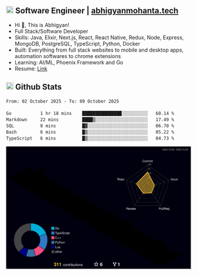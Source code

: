 ## <img src="https://media.giphy.com/media/v1.Y2lkPTc5MGI3NjExNjBuMTFuMDMxcjR0OXp2Zjk5Z3A2ajkzYWpiaDFmdWJhZzY2anM1MCZlcD12MV9naWZzX3NlYXJjaCZjdD1n/UcK7JalnjCz0k/giphy.gif" width="20" height="20" /> Software Engineer | [abhigyanmohanta.tech](https://abhigyanmohanta.tech)


- Hi 👋, This is Abhigyan!
- Full Stack/Software Developer
- Skills: Java, Elixir, Next.js, React, React Native, Redux, Node, Express, MongoDB, PostgreSQL, TypeScript, Python, Docker
- Built: Everything from full stack websites to mobile and desktop apps, automation softwares to chrome extensions
- Learning: AI/ML, Phoenix Framework and Go
- Resume: [Link](https://abhigyan-mohanta.github.io/resume/)


## <img src="https://media.giphy.com/media/v1.Y2lkPTc5MGI3NjExOTVzbjE3Z3F6bDhrNGtzYWpiODJkeTRhcHRqN3MwaGV2cTZ3ajR3eCZlcD12MV9naWZzX3NlYXJjaCZjdD1n/o0vwzuFwCGAFO/giphy.gif" width="20" height="20" /> Github Stats
<!--START_SECTION:waka-->

```txt
From: 02 October 2025 - To: 09 October 2025

Go           1 hr 18 mins    ███████████████░░░░░░░░░░   60.14 %
Markdown     22 mins         ████▒░░░░░░░░░░░░░░░░░░░░   17.49 %
SQL          8 mins          █▓░░░░░░░░░░░░░░░░░░░░░░░   06.70 %
Bash         6 mins          █▒░░░░░░░░░░░░░░░░░░░░░░░   05.22 %
TypeScript   6 mins          █▒░░░░░░░░░░░░░░░░░░░░░░░   04.73 %
```

<!--END_SECTION:waka-->
![](./profile-3d-contrib/profile-night-rainbow.svg)
